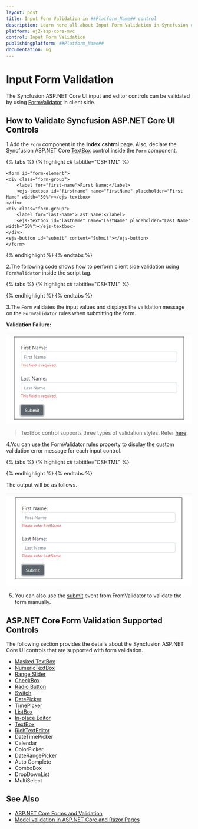 ```yaml
---
layout: post
title: Input Form Validation in ##Platform_Name## control
description: Learn here all about Input Form Validation in Syncfusion ##Platform_Name## control of Syncfusion Essential JS 2 and more.
platform: ej2-asp-core-mvc
control: Input Form Validation
publishingplatform: ##Platform_Name##
documentation: ug
---
```


# Input Form Validation

The Syncfusion ASP.NET Core UI input and editor controls can be validated by using [FormValidator](https://ej2.syncfusion.com/javascript/documentation/api/form-validator/) in client side.

## How to Validate Syncfusion ASP.NET Core UI Controls

1.Add the `Form` component in the **Index.cshtml** page. Also, declare the Syncfusion ASP.NET Core [TextBox](../textbox/getting-started) control inside the `Form` component.

{% tabs %}
{% highlight c# tabtitle="CSHTML" %}

    <form id="form-element">
    <div class="form-group">
        <label for="first-name">First Name:</label>
        <ejs-textbox id="firstname" name="FirstName" placeholder="First Name" width="50%"></ejs-textbox>
    </div>
    <div class="form-group">
        <label for="last-name">Last Name:</label>
        <ejs-textbox id="lastname" name="LastName" placeholder="Last Name"  width="50%"></ejs-textbox>
    </div>
    <ejs-button id="submit" content="Submit"></ejs-button>
    </form>

{% endhighlight %}
{% endtabs %}

2.The following code shows how to perform client side validation using `FormValidator` inside the script tag.

{% tabs %}
{% highlight c# tabtitle="CSHTML" %}

<script>
    // Sets required property in the FormValidator rules collection
    var options = {
        rules: {
            'FirstName': { required: true },
            'LastName': { required: true },
        },
    };

    // Defines FormValidator to validate the TextBox
    var formObject = new ej.inputs.FormValidator('#form-element', options);

    // Places error label outside the TextBox using the customPlacement event of FormValidator
    formObject.customPlacement = function (element, errorElement) {
        element.parentElement.parentElement.appendChild(errorElement);
    };
    // Form validates the input values using validate method of FormValidator
    document.getElementById("submit").addEventListener('click', function () {
        formObject.validate();
    });
</script>

{% endhighlight %}
{% endtabs %}

3.The `Form` validates the input values and displays the validation message on the `FormValidator` rules when submitting the form.

**Validation Failure:**

![Validation error status](images/validation-error.png)

> TextBox control supports three types of validation styles. Refer [here](https://ej2.syncfusion.com/aspnetcore/documentation/textbox/validation).

4.You can use the FormValidator [rules](https://ej2.syncfusion.com/javascript/documentation/api/form-validator/#rules) property to display the custom validation error message for each input control.

{% tabs %}
{% highlight c# tabtitle="CSHTML" %}

<script>
    // sets required property in the FormValidator rules collection
    var options = {
        rules: {
            'FirstName': { required: [true, "Please enter FirstName" ] },
            'LastName': { required: [true, "Please enter LastName" ] },
        },
    };
</script>

{% endhighlight %}
{% endtabs %}

The output will be as follows.

![Validation message for individual input control](images/validation-message.png)

5. You can also use the [submit](https://ej2.syncfusion.com/javascript/documentation/api/form-validator/#submit) event from FromValidator to validate the form manually.

## ASP.NET Core Form Validation Supported Controls

The following section provides the details about the Syncfusion ASP.NET Core UI controls that are supported with form validation.

* [Masked TextBox](https://ej2.syncfusion.com/aspnetcore/documentation/maskedtextbox/how-to/perform-custom-validation-using-form-validator)
* [NumericTextBox](https://ej2.syncfusion.com/aspnetcore/documentation/numerictextbox/how-to/perform-custom-validation-using-form-validator)
* [Range Slider](https://ej2.syncfusion.com/aspnetcore/documentation/range-slider/how-to/form-slider-with-form-validator)
* [CheckBox](https://ej2.syncfusion.com/aspnetcore/documentation/check-box/how-to/name-and-value-in-form-submit)
* [Radio Button](https://ej2.syncfusion.com/aspnetcore/documentation/radio-button/how-to/name-and-value-in-form-submit)
* [Switch](https://ej2.syncfusion.com/aspnetcore/documentation/switch/how-to/submit-name-and-value-in-form)
* [DatePicker](https://ej2.syncfusion.com/aspnetcore/documentation/datepicker/how-to/client-side-validation)
* [TimePicker](https://ej2.syncfusion.com/aspnetcore/documentation/timepicker/how-to/client-side-validation-using-form-validator)
* [ListBox](https://ej2.syncfusion.com/aspnetcore/documentation/list-box/how-to/form-submit)
* [In-place Editor](https://ej2.syncfusion.com/aspnetcore/documentation/in-place-editor/validation)
* [TextBox](https://ej2.syncfusion.com/aspnetcore/documentation/textbox/validation)
* [RichTextEditor](https://ej2.syncfusion.com/aspnetcore/documentation/rich-text-editor/validation)
* DateTimePicker
* Calendar
* ColorPicker
* DateRangePicker
* Auto Complete
* ComboBox
* DropDownList
* MultiSelect

## See Also

* [ASP.NET Core Forms and Validation](https://docs.microsoft.com/en-us/aspnet/core/mvc/views/working-with-forms?view=aspnetcore-6.0)
* [Model validation in ASP.NET Core and Razor Pages](https://docs.microsoft.com/en-us/aspnet/core/mvc/models/validation?view=aspnetcore-6.0)
